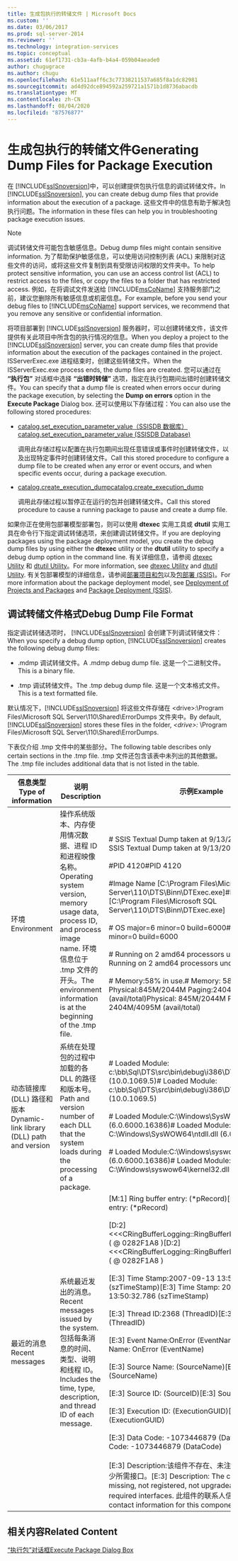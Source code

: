 ```yaml
---
title: 生成包执行的转储文件 | Microsoft Docs
ms.custom: ''
ms.date: 03/06/2017
ms.prod: sql-server-2014
ms.reviewer: ''
ms.technology: integration-services
ms.topic: conceptual
ms.assetid: 61ef1731-cb3a-4afb-b4a4-059b04aeade0
author: chugugrace
ms.author: chugu
ms.openlocfilehash: 61e511aaff6c3c77338211537a685f8a1dc82981
ms.sourcegitcommit: ad4d92dce894592a259721a1571b1d8736abacdb
ms.translationtype: MT
ms.contentlocale: zh-CN
ms.lasthandoff: 08/04/2020
ms.locfileid: "87576877"
---
```

# <a name="generating-dump-files-for-package-execution"></a><span data-ttu-id="dc2bb-102">生成包执行的转储文件</span><span class="sxs-lookup"><span data-stu-id="dc2bb-102">Generating Dump Files for Package Execution</span></span>
  <span data-ttu-id="dc2bb-103">在 [!INCLUDE[ssISnoversion](../../includes/ssisnoversion-md.md)]中，可以创建提供包执行信息的调试转储文件。</span><span class="sxs-lookup"><span data-stu-id="dc2bb-103">In [!INCLUDE[ssISnoversion](../../includes/ssisnoversion-md.md)], you can create debug dump files that provide information about the execution of a package.</span></span> <span data-ttu-id="dc2bb-104">这些文件中的信息有助于解决包执行问题。</span><span class="sxs-lookup"><span data-stu-id="dc2bb-104">The information in these files can help you in troubleshooting package execution issues.</span></span>  
  
> [!NOTE]  
>  <span data-ttu-id="dc2bb-105">调试转储文件可能包含敏感信息。</span><span class="sxs-lookup"><span data-stu-id="dc2bb-105">Debug dump files might contain sensitive information.</span></span> <span data-ttu-id="dc2bb-106">为了帮助保护敏感信息，可以使用访问控制列表 (ACL) 来限制对这些文件的访问，或将这些文件复制到具有受限访问权限的文件夹中。</span><span class="sxs-lookup"><span data-stu-id="dc2bb-106">To help protect sensitive information, you can use an access control list (ACL) to restrict access to the files, or copy the files to a folder that has restricted access.</span></span> <span data-ttu-id="dc2bb-107">例如，在将调试文件发送给 [!INCLUDE[msCoName](../../includes/msconame-md.md)] 支持服务部门之前，建议您删除所有敏感信息或机密信息。</span><span class="sxs-lookup"><span data-stu-id="dc2bb-107">For example, before you send your debug files to [!INCLUDE[msCoName](../../includes/msconame-md.md)] support services, we recommend that you remove any sensitive or confidential information.</span></span>  
  
 <span data-ttu-id="dc2bb-108">将项目部署到 [!INCLUDE[ssISnoversion](../../includes/ssisnoversion-md.md)] 服务器时，可以创建转储文件，该文件提供有关此项目中所含包的执行情况的信息。</span><span class="sxs-lookup"><span data-stu-id="dc2bb-108">When you deploy a project to the [!INCLUDE[ssISnoversion](../../includes/ssisnoversion-md.md)] server, you can create dump files that provide information about the execution of the packages contained in the project.</span></span> <span data-ttu-id="dc2bb-109">ISServerExec.exe 进程结束时，创建这些转储文件。</span><span class="sxs-lookup"><span data-stu-id="dc2bb-109">When the ISServerExec.exe process ends, the dump files are created.</span></span> <span data-ttu-id="dc2bb-110">您可以通过在 **“执行包”** 对话框中选择 **“出错时转储”** 选项，指定在执行包期间出错时创建转储文件。</span><span class="sxs-lookup"><span data-stu-id="dc2bb-110">You can specify that a dump file is created when errors occur during the package execution, by selecting the **Dump on errors** option in the **Execute Package** Dialog box.</span></span> <span data-ttu-id="dc2bb-111">还可以使用以下存储过程：</span><span class="sxs-lookup"><span data-stu-id="dc2bb-111">You can also use the following stored procedures:</span></span>  
  
-   [<span data-ttu-id="dc2bb-112">catalog.set_execution_parameter_value（SSISDB 数据库）</span><span class="sxs-lookup"><span data-stu-id="dc2bb-112">catalog.set_execution_parameter_value &#40;SSISDB Database&#41;</span></span>](/sql/integration-services/system-stored-procedures/catalog-set-execution-parameter-value-ssisdb-database)  
  
     <span data-ttu-id="dc2bb-113">调用此存储过程以配置在执行包期间出现任意错误或事件时创建转储文件，以及出现特定事件时创建转储文件。</span><span class="sxs-lookup"><span data-stu-id="dc2bb-113">Call this stored procedure to configure a dump file to be created when any error or event occurs, and when specific events occur, during a package execution.</span></span>  
  
-   [<span data-ttu-id="dc2bb-114">catalog.create_execution_dump</span><span class="sxs-lookup"><span data-stu-id="dc2bb-114">catalog.create_execution_dump</span></span>](/sql/integration-services/system-stored-procedures/catalog-create-execution-dump)  
  
     <span data-ttu-id="dc2bb-115">调用此存储过程以暂停正在运行的包并创建转储文件。</span><span class="sxs-lookup"><span data-stu-id="dc2bb-115">Call this stored procedure to cause a running package to pause and create a dump file.</span></span>  
  
 <span data-ttu-id="dc2bb-116">如果你正在使用包部署模型部署包，则可以使用 **dtexec** 实用工具或 **dtutil** 实用工具在命令行下指定调试转储选项，来创建调试转储文件。</span><span class="sxs-lookup"><span data-stu-id="dc2bb-116">If you are deploying packages using the package deployment model, you create the debug dump files by using either the **dtexec** utility or the **dtutil** utility to specify a debug dump option in the command line.</span></span> <span data-ttu-id="dc2bb-117">有关详细信息，请参阅 [dtexec Utility](../packages/dtexec-utility.md) 和 [dtutil Utility](../dtutil-utility.md)。</span><span class="sxs-lookup"><span data-stu-id="dc2bb-117">For more information, see [dtexec Utility](../packages/dtexec-utility.md) and [dtutil Utility](../dtutil-utility.md).</span></span> <span data-ttu-id="dc2bb-118">有关包部署模型的详细信息，请参阅[部署项目和包](../packages/deploy-integration-services-ssis-projects-and-packages.md)以及[包部署 &#40;SSIS&#41;](../packages/legacy-package-deployment-ssis.md)。</span><span class="sxs-lookup"><span data-stu-id="dc2bb-118">For more information about the package deployment model, see [Deployment of Projects and Packages](../packages/deploy-integration-services-ssis-projects-and-packages.md) and [Package Deployment &#40;SSIS&#41;](../packages/legacy-package-deployment-ssis.md).</span></span>  
  
## <a name="debug-dump-file-format"></a><span data-ttu-id="dc2bb-119">调试转储文件格式</span><span class="sxs-lookup"><span data-stu-id="dc2bb-119">Debug Dump File Format</span></span>  
 <span data-ttu-id="dc2bb-120">指定调试转储选项时， [!INCLUDE[ssISnoversion](../../includes/ssisnoversion-md.md)] 会创建下列调试转储文件：</span><span class="sxs-lookup"><span data-stu-id="dc2bb-120">When you specify a debug dump option, [!INCLUDE[ssISnoversion](../../includes/ssisnoversion-md.md)] creates the following debug dump files:</span></span>  
  
-   <span data-ttu-id="dc2bb-121">.mdmp 调试转储文件。</span><span class="sxs-lookup"><span data-stu-id="dc2bb-121">A .mdmp debug dump file.</span></span> <span data-ttu-id="dc2bb-122">这是一个二进制文件。</span><span class="sxs-lookup"><span data-stu-id="dc2bb-122">This is a binary file.</span></span>  
  
-   <span data-ttu-id="dc2bb-123">.tmp 调试转储文件。</span><span class="sxs-lookup"><span data-stu-id="dc2bb-123">The .tmp debug dump file.</span></span> <span data-ttu-id="dc2bb-124">这是一个文本格式文件。</span><span class="sxs-lookup"><span data-stu-id="dc2bb-124">This is a text formatted file.</span></span>  
  
 <span data-ttu-id="dc2bb-125">默认情况下，[!INCLUDE[ssISnoversion](../../includes/ssisnoversion-md.md)] 将这些文件存储在 \<drive>:\Program Files\Microsoft SQL Server\110\Shared\ErrorDumps 文件夹中。</span><span class="sxs-lookup"><span data-stu-id="dc2bb-125">By default, [!INCLUDE[ssISnoversion](../../includes/ssisnoversion-md.md)] stores these files in the folder, *\<drive>:* \Program Files\Microsoft SQL Server\110\Shared\ErrorDumps.</span></span>  
  
 <span data-ttu-id="dc2bb-126">下表仅介绍 .tmp 文件中的某些部分。</span><span class="sxs-lookup"><span data-stu-id="dc2bb-126">The following table describes only certain sections in the .tmp file.</span></span> <span data-ttu-id="dc2bb-127">.tmp 文件还包含该表中未列出的其他数据。</span><span class="sxs-lookup"><span data-stu-id="dc2bb-127">The .tmp file includes additional data that is not listed in the table.</span></span>  
  
|<span data-ttu-id="dc2bb-128">信息类型</span><span class="sxs-lookup"><span data-stu-id="dc2bb-128">Type of information</span></span>|<span data-ttu-id="dc2bb-129">说明</span><span class="sxs-lookup"><span data-stu-id="dc2bb-129">Description</span></span>|<span data-ttu-id="dc2bb-130">示例</span><span class="sxs-lookup"><span data-stu-id="dc2bb-130">Example</span></span>|  
|-------------------------|-----------------|-------------|  
|<span data-ttu-id="dc2bb-131">环境</span><span class="sxs-lookup"><span data-stu-id="dc2bb-131">Environment</span></span>|<span data-ttu-id="dc2bb-132">操作系统版本、内存使用情况数据、进程 ID 和进程映像名称。</span><span class="sxs-lookup"><span data-stu-id="dc2bb-132">Operating system version, memory usage data, process ID, and process image name.</span></span> <span data-ttu-id="dc2bb-133">环境信息位于 .tmp 文件的开头。</span><span class="sxs-lookup"><span data-stu-id="dc2bb-133">The environment information is at the beginning of the .tmp file.</span></span>|<span data-ttu-id="dc2bb-134"># SSIS Textual Dump taken at 9/13/2007 1:50:34 PM</span><span class="sxs-lookup"><span data-stu-id="dc2bb-134"># SSIS Textual Dump taken at 9/13/2007 1:50:34 PM</span></span><br /><br /> <span data-ttu-id="dc2bb-135">#PID 4120</span><span class="sxs-lookup"><span data-stu-id="dc2bb-135">#PID 4120</span></span><br /><br /> <span data-ttu-id="dc2bb-136">#Image Name [C:\Program Files\Microsoft SQL Server\110\DTS\Binn\DTExec.exe]</span><span class="sxs-lookup"><span data-stu-id="dc2bb-136">#Image Name [C:\Program Files\Microsoft SQL Server\110\DTS\Binn\DTExec.exe]</span></span><br /><br /> <span data-ttu-id="dc2bb-137"># OS major=6 minor=0 build=6000</span><span class="sxs-lookup"><span data-stu-id="dc2bb-137"># OS major=6 minor=0 build=6000</span></span><br /><br /> <span data-ttu-id="dc2bb-138"># Running on 2 amd64 processors under WOW64</span><span class="sxs-lookup"><span data-stu-id="dc2bb-138"># Running on 2 amd64 processors under WOW64</span></span><br /><br /> <span data-ttu-id="dc2bb-139"># Memory:58% in use.</span><span class="sxs-lookup"><span data-stu-id="dc2bb-139"># Memory: 58% in use.</span></span> <span data-ttu-id="dc2bb-140">Physical:845M/2044M  Paging:2404M/4095M (avail/total)</span><span class="sxs-lookup"><span data-stu-id="dc2bb-140">Physical: 845M/2044M  Paging: 2404M/4095M (avail/total)</span></span>|  
|<span data-ttu-id="dc2bb-141">动态链接库 (DLL) 路径和版本</span><span class="sxs-lookup"><span data-stu-id="dc2bb-141">Dynamic-link library (DLL) path and version</span></span>|<span data-ttu-id="dc2bb-142">系统在处理包的过程中加载的各 DLL 的路径和版本号。</span><span class="sxs-lookup"><span data-stu-id="dc2bb-142">Path and version number of each DLL that the system loads during the processing of a package.</span></span>|<span data-ttu-id="dc2bb-143"># Loaded Module: c:\bb\Sql\DTS\src\bin\debug\i386\DTExec.exe (10.0.1069.5)</span><span class="sxs-lookup"><span data-stu-id="dc2bb-143"># Loaded Module: c:\bb\Sql\DTS\src\bin\debug\i386\DTExec.exe (10.0.1069.5)</span></span><br /><br /> <span data-ttu-id="dc2bb-144"># Loaded Module:C:\Windows\SysWOW64\ntdll.dll (6.0.6000.16386)</span><span class="sxs-lookup"><span data-stu-id="dc2bb-144"># Loaded Module: C:\Windows\SysWOW64\ntdll.dll (6.0.6000.16386)</span></span><br /><br /> <span data-ttu-id="dc2bb-145"># Loaded Module:C:\Windows\syswow64\kernel32.dll (6.0.6000.16386)</span><span class="sxs-lookup"><span data-stu-id="dc2bb-145"># Loaded Module: C:\Windows\syswow64\kernel32.dll (6.0.6000.16386)</span></span>|  
|<span data-ttu-id="dc2bb-146">最近的消息</span><span class="sxs-lookup"><span data-stu-id="dc2bb-146">Recent messages</span></span>|<span data-ttu-id="dc2bb-147">系统最近发出的消息。</span><span class="sxs-lookup"><span data-stu-id="dc2bb-147">Recent messages issued by the system.</span></span> <span data-ttu-id="dc2bb-148">包括每条消息的时间、类型、说明和线程 ID。</span><span class="sxs-lookup"><span data-stu-id="dc2bb-148">Includes the time, type, description, and thread ID of each message.</span></span>|<span data-ttu-id="dc2bb-149">[M:1]   Ring buffer entry:              (\*pRecord)</span><span class="sxs-lookup"><span data-stu-id="dc2bb-149">[M:1]   Ring buffer entry:              (\*pRecord)</span></span><br /><br /> <span data-ttu-id="dc2bb-150">[D:2]      <<\<CRingBufferLogging::RingBufferLoggingRecord>>> ( \@ 0282F1A8 )</span><span class="sxs-lookup"><span data-stu-id="dc2bb-150">[D:2]      <<\<CRingBufferLogging::RingBufferLoggingRecord>>> ( \@ 0282F1A8 )</span></span><br /><br /> <span data-ttu-id="dc2bb-151">[E:3]         Time Stamp:2007-09-13 13:50:32.786      (szTimeStamp)</span><span class="sxs-lookup"><span data-stu-id="dc2bb-151">[E:3]         Time Stamp: 2007-09-13 13:50:32.786      (szTimeStamp)</span></span><br /><br /> <span data-ttu-id="dc2bb-152">[E:3]         Thread ID:2368           (ThreadID)</span><span class="sxs-lookup"><span data-stu-id="dc2bb-152">[E:3]         Thread ID: 2368           (ThreadID)</span></span><br /><br /> <span data-ttu-id="dc2bb-153">[E:3]         Event Name:OnError                        (EventName)</span><span class="sxs-lookup"><span data-stu-id="dc2bb-153">[E:3]         Event Name: OnError                        (EventName)</span></span><br /><br /> <span data-ttu-id="dc2bb-154">[E:3]         Source Name:              (SourceName)</span><span class="sxs-lookup"><span data-stu-id="dc2bb-154">[E:3]         Source Name:                (SourceName)</span></span><br /><br /> <span data-ttu-id="dc2bb-155">[E:3]         Source ID:                      (SourceID)</span><span class="sxs-lookup"><span data-stu-id="dc2bb-155">[E:3]         Source ID:                        (SourceID)</span></span><br /><br /> <span data-ttu-id="dc2bb-156">[E:3]         Execution ID:               (ExecutionGUID)</span><span class="sxs-lookup"><span data-stu-id="dc2bb-156">[E:3]         Execution ID:                 (ExecutionGUID)</span></span><br /><br /> <span data-ttu-id="dc2bb-157">[E:3]         Data Code: -1073446879              (DataCode)</span><span class="sxs-lookup"><span data-stu-id="dc2bb-157">[E:3]         Data Code: -1073446879              (DataCode)</span></span><br /><br /> <span data-ttu-id="dc2bb-158">[E:3]         Description:该组件不存在、未注册、不可升级或缺少所需接口。</span><span class="sxs-lookup"><span data-stu-id="dc2bb-158">[E:3]         Description: The component is missing, not registered, not upgradeable, or missing required interfaces.</span></span> <span data-ttu-id="dc2bb-159">此组件的联系人信息为“”。</span><span class="sxs-lookup"><span data-stu-id="dc2bb-159">The contact information for this component is "".</span></span>|  
  
## <a name="related-content"></a><span data-ttu-id="dc2bb-160">相关内容</span><span class="sxs-lookup"><span data-stu-id="dc2bb-160">Related Content</span></span>  
 [<span data-ttu-id="dc2bb-161">“执行包”对话框</span><span class="sxs-lookup"><span data-stu-id="dc2bb-161">Execute Package Dialog Box</span></span>](../execute-package-dialog-box.md)  
  
  
